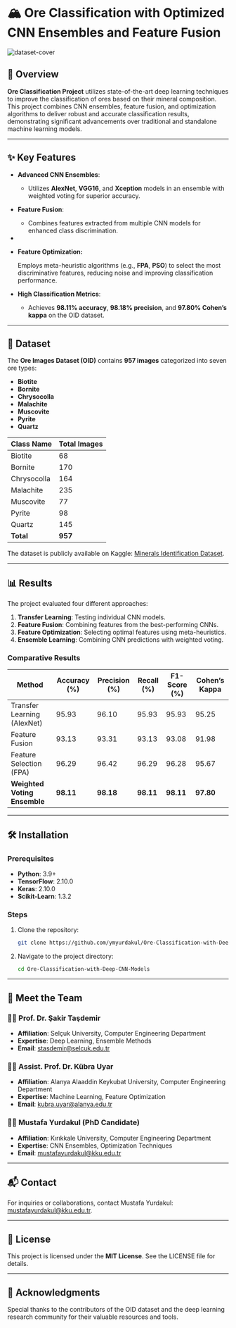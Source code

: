 # 🏔️ Ore Classification with Optimized CNN Ensembles and Feature Fusion
![dataset-cover](https://github.com/user-attachments/assets/b6269a83-2c4f-4f91-b36d-65d00b0687a8)
## 🌟 Overview

**Ore Classification Project** utilizes state-of-the-art deep learning techniques to improve the classification of ores based on their mineral composition. This project combines CNN ensembles, feature fusion, and optimization algorithms to deliver robust and accurate classification results, demonstrating significant advancements over traditional and standalone machine learning models.

---

## ✨ Key Features

- **Advanced CNN Ensembles**:

  - Utilizes **AlexNet**, **VGG16**, and **Xception** models in an ensemble with weighted voting for superior accuracy.

- **Feature Fusion**:

  - Combines features extracted from multiple CNN models for enhanced class discrimination.

-

  - **Feature Optimization:**



    Employs meta-heuristic algorithms (e.g., **FPA**, **PSO**) to select the most discriminative features, reducing noise and improving classification performance.

- **High Classification Metrics**:

  - Achieves **98.11% accuracy**, **98.18% precision**, and **97.80% Cohen’s kappa** on the OID dataset.

---

## 📂 Dataset

The **Ore Images Dataset (OID)** contains **957 images** categorized into seven ore types:

- **Biotite**
- **Bornite**
- **Chrysocolla**
- **Malachite**
- **Muscovite**
- **Pyrite**
- **Quartz**

| Class Name  | Total Images |
| ----------- | ------------ |
| Biotite     | 68           |
| Bornite     | 170          |
| Chrysocolla | 164          |
| Malachite   | 235          |
| Muscovite   | 77           |
| Pyrite      | 98           |
| Quartz      | 145          |
| **Total**   | **957**      |

The dataset is publicly available on Kaggle: [Minerals Identification Dataset](https://www.kaggle.com/asiedubrempong/minerals-identification-dataset).

---

## 📊 Results

The project evaluated four different approaches:

1. **Transfer Learning**: Testing individual CNN models.
2. **Feature Fusion**: Combining features from the best-performing CNNs.
3. **Feature Optimization**: Selecting optimal features using meta-heuristics.
4. **Ensemble Learning**: Combining CNN predictions with weighted voting.

### Comparative Results

| Method                       | Accuracy (%) | Precision (%) | Recall (%) | F1-Score (%) | Cohen’s Kappa |
| ---------------------------- | ------------ | ------------- | ---------- | ------------ | ------------- |
| Transfer Learning (AlexNet)  | 95.93        | 96.10         | 95.93      | 95.93        | 95.25         |
| Feature Fusion               | 93.13        | 93.31         | 93.13      | 93.08        | 91.98         |
| Feature Selection (FPA)      | 96.29        | 96.42         | 96.29      | 96.28        | 95.67         |
| **Weighted Voting Ensemble** | **98.11**    | **98.18**     | **98.11**  | **98.11**    | **97.80**     |

---

## 🛠️ Installation

### Prerequisites

- **Python**: 3.9+
- **TensorFlow**: 2.10.0
- **Keras**: 2.10.0
- **Scikit-Learn**: 1.3.2

### Steps

1. Clone the repository:
   ```bash
   git clone https://github.com/ymyurdakul/Ore-Classification-with-Deep-CNN-Models.git
   ```
2. Navigate to the project directory:
   ```bash
   cd Ore-Classification-with-Deep-CNN-Models
   ```

---

## 👥 Meet the Team

### 👨‍🏫 Prof. Dr. Şakir Taşdemir

- **Affiliation**: Selçuk University, Computer Engineering Department
- **Expertise**: Deep Learning, Ensemble Methods
- **Email**: [stasdemir@selcuk.edu.tr](mailto\:stasdemir@selcuk.edu.tr)

### 👩‍🏫 Assist. Prof. Dr. Kübra Uyar

- **Affiliation**: Alanya Alaaddin Keykubat University, Computer Engineering Department
- **Expertise**: Machine Learning, Feature Optimization
- **Email**: [kubra.uyar@alanya.edu.tr](mailto\:kubra.uyar@alanya.edu.tr)

### 👨‍🎓 Mustafa Yurdakul (PhD Candidate)

- **Affiliation**: Kırıkkale University, Computer Engineering Department
- **Expertise**: CNN Ensembles, Optimization Techniques
- **Email**: [mustafayurdakul@kku.edu.tr](mailto\:mustafayurdakul@kku.edu.tr)

---

## 📬 Contact

For inquiries or collaborations, contact Mustafa Yurdakul: [mustafayurdakul@kku.edu.tr](mailto\:mustafayurdakul@kku.edu.tr).

---

## 📝 License

This project is licensed under the **MIT License**. See the LICENSE file for details.

---

## 🤝 Acknowledgments

Special thanks to the contributors of the OID dataset and the deep learning research community for their valuable resources and tools.

